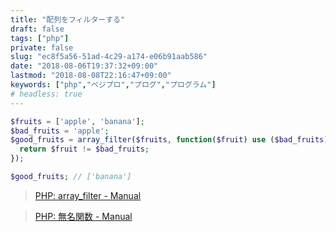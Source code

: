 ```yaml
---
title: "配列をフィルターする"
draft: false
tags: ["php"]
private: false
slug: "ec8f5a56-51ad-4c29-a174-e06b91aab586"
date: "2018-08-06T19:37:32+09:00"
lastmod: "2018-08-08T22:16:47+09:00"
keywords: ["php","ベジプロ","プログ","プログラム"]
# headless: true
---
```


```php
$fruits = ['apple', 'banana'];
$bad_fruits = 'apple';
$good_fruits = array_filter($fruits, function($fruit) use ($bad_fruits) {
  return $fruit != $bad_fruits;
});

$good_fruits; // ['banana']
```

> [PHP: array_filter - Manual](http://php.net/manual/ja/function.array-filter.php)

> [PHP: 無名関数 - Manual](http://php.net/manual/ja/functions.anonymous.php)

